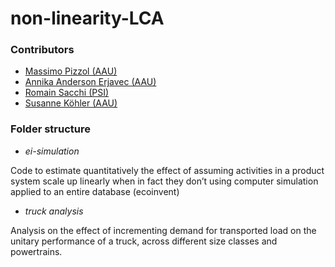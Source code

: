 # non-linearity-LCA

### Contributors

- [Massimo Pizzol (AAU)](mailto:massimo@plan.aau.dk)  
- [Annika Anderson Erjavec (AAU)](mailto:annikaae@plan.aau.dk)
- [Romain Sacchi (PSI)](mailto:romain.sacchi@psi.ch)
- [Susanne Köhler (AAU)](mailto:susanne@plan.aau.dk)

### Folder structure

- _ei-simulation_ 

Code to estimate quantitatively the effect of assuming activities in a product system scale up linearly when in fact they don’t using computer simulation applied to an entire database (ecoinvent)

- _truck analysis_

Analysis on the effect of incrementing demand for transported load on the unitary performance of a truck,
across different size classes and powertrains.